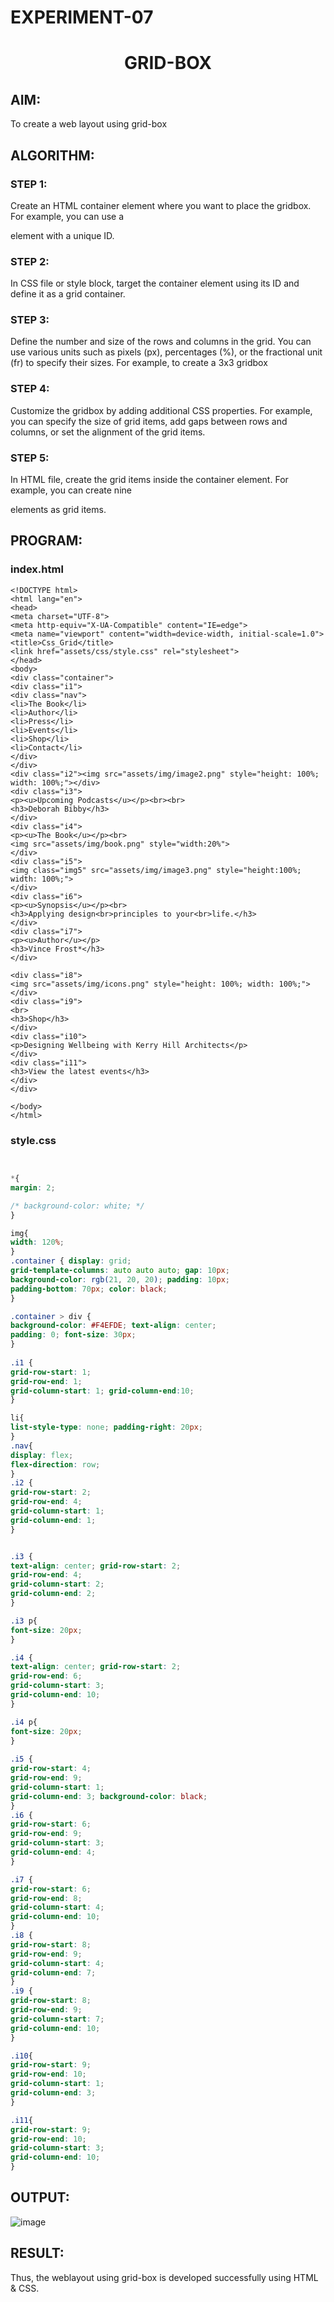 # EXPERIMENT-07
# <p align="center"> GRID-BOX </P>

## AIM: 
To create a web layout using grid-box
     
## ALGORITHM:

### STEP 1:
Create an HTML container element where you want to place the gridbox. For example, you can use a <div> element with a unique ID.
### STEP 2:
In CSS file or style block, target the container element using its ID and define it as a grid container.
### STEP 3:
Define the number and size of the rows and columns in the grid. You can use various units such as pixels (px), percentages (%), or the fractional unit (fr) to specify their sizes. For example, to create a 3x3 gridbox
### STEP 4:
Customize the gridbox by adding additional CSS properties. For example, you can specify the size of grid items, add gaps between rows and columns, or set the alignment of the grid items. 
### STEP 5:
In HTML file, create the grid items inside the container element. For example, you can create nine <div> elements as grid items.

## PROGRAM:

### index.html
```
<!DOCTYPE html>
<html lang="en">
<head>
<meta charset="UTF-8">
<meta http-equiv="X-UA-Compatible" content="IE=edge">
<meta name="viewport" content="width=device-width, initial-scale=1.0">
<title>Css_Grid</title>
<link href="assets/css/style.css" rel="stylesheet">
</head>
<body>
<div class="container">
<div class="i1">
<div class="nav">
<li>The Book</li>
<li>Author</li>
<li>Press</li>
<li>Events</li>
<li>Shop</li>
<li>Contact</li>
</div>
</div>
<div class="i2"><img src="assets/img/image2.png" style="height: 100%; width: 100%;"></div>
<div class="i3">
<p><u>Upcoming Podcasts</u></p><br><br>
<h3>Deborah Bibby</h3>
</div>
<div class="i4">
<p><u>The Book</u></p><br>
<img src="assets/img/book.png" style="width:20%">
</div>
<div class="i5">
<img class="img5" src="assets/img/image3.png" style="height:100%; width: 100%;">
</div>
<div class="i6">
<p><u>Synopsis</u></p><br>
<h3>Applying design<br>principles to your<br>life.</h3>
</div>
<div class="i7">
<p><u>Author</u></p>
<h3>Vince Frost*</h3>
</div>
 
<div class="i8">
<img src="assets/img/icons.png" style="height: 100%; width: 100%;">
</div>
<div class="i9">
<br>
<h3>Shop</h3>
</div>
<div class="i10">
<p>Designing Wellbeing with Kerry Hill Architects</p>
</div>
<div class="i11">
<h3>View the latest events</h3>
</div>
</div>

</body>
</html>

```

### style.css
```css


*{
margin: 2;

/* background-color: white; */
}

img{
width: 120%;
}
.container { display: grid;
grid-template-columns: auto auto auto; gap: 10px;
background-color: rgb(21, 20, 20); padding: 10px;
padding-bottom: 70px; color: black;
}

.container > div {
background-color: #F4EFDE; text-align: center;
padding: 0; font-size: 30px;
}
 
.i1 {
grid-row-start: 1;
grid-row-end: 1;
grid-column-start: 1; grid-column-end:10;
}

li{
list-style-type: none; padding-right: 20px;
}
.nav{
display: flex;
flex-direction: row;
}
.i2 {
grid-row-start: 2;
grid-row-end: 4;
grid-column-start: 1;
grid-column-end: 1;
}


.i3 {
text-align: center; grid-row-start: 2;
grid-row-end: 4;
grid-column-start: 2;
grid-column-end: 2;
}

.i3 p{
font-size: 20px;
}

.i4 {
text-align: center; grid-row-start: 2;
grid-row-end: 6;
grid-column-start: 3;
grid-column-end: 10;
}

.i4 p{
font-size: 20px;
}
 
.i5 {
grid-row-start: 4;
grid-row-end: 9;
grid-column-start: 1;
grid-column-end: 3; background-color: black;
}
.i6 {
grid-row-start: 6;
grid-row-end: 9;
grid-column-start: 3;
grid-column-end: 4;
}

.i7 {
grid-row-start: 6;
grid-row-end: 8;
grid-column-start: 4;
grid-column-end: 10;
}
.i8 {
grid-row-start: 8;
grid-row-end: 9;
grid-column-start: 4;
grid-column-end: 7;
}
.i9 {
grid-row-start: 8;
grid-row-end: 9;
grid-column-start: 7;
grid-column-end: 10;
}

.i10{
grid-row-start: 9;
grid-row-end: 10;
grid-column-start: 1;
grid-column-end: 3;
}

.i11{
grid-row-start: 9;
grid-row-end: 10;
grid-column-start: 3;
grid-column-end: 10;
}
``` 
  
## OUTPUT:

![image](https://github.com/Sugan2002/grid-css/assets/77089743/0d4ddce8-ca8a-4239-a75f-c4b2a4a3989a)

## RESULT:

   Thus, the weblayout using grid-box is developed successfully using HTML & CSS.
